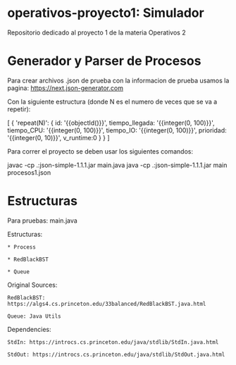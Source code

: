 # operativos-proyecto1: Simulador 
Repositorio dedicado al proyecto 1 de la materia Operativos 2

# Generador y Parser de Procesos
Para crear archivos .json de prueba con la informacion de prueba usamos la pagina: https://next.json-generator.com

Con la siguiente estructura (donde N es el numero de veces que se va a repetir):


[
  {
    'repeat(N)': {
      id: '{{objectId()}}',
      tiempo_llegada: '{{integer(0, 100)}}',
      tiempo_CPU: '{{integer(0, 100)}}',
      tiempo_IO: '{{integer(0, 100)}}',
      prioridad: '{{integer(0, 10)}}',
      v_runtime:0
    }
  }
]

Para correr el proyecto se deben usar los siguientes comandos:

javac -cp .:json-simple-1.1.1.jar main.java
java -cp .:json-simple-1.1.1.jar main procesos1.json

# Estructuras

Para pruebas: main.java

Estructuras:

    * Process

    * RedBlackBST 

    * Queue 


Original Sources: 

    RedBlackBST: https://algs4.cs.princeton.edu/33balanced/RedBlackBST.java.html

    Queue: Java Utils

  Dependencies:

    StdIn: https://introcs.cs.princeton.edu/java/stdlib/StdIn.java.html

    StdOut: https://introcs.cs.princeton.edu/java/stdlib/StdOut.java.html
